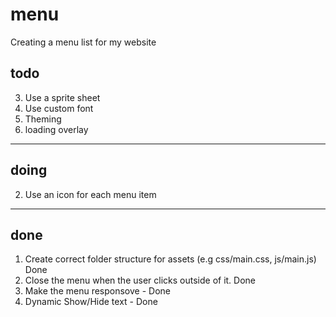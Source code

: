 # menu
Creating a menu list for my website

## todo
3. Use a sprite sheet
6. Use custom font
8. Theming
9. loading overlay
--------------------------------------------------------
## doing

2. Use an icon for each menu item

--------------------------------------------------------
## done
1. Create correct folder structure for assets (e.g css/main.css, js/main.js) Done
4. Close the menu when the user clicks outside of it. Done
5. Make the menu responsove - Done
7. Dynamic Show/Hide text - Done